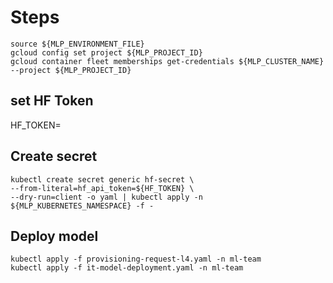 # Steps

```
source ${MLP_ENVIRONMENT_FILE}
gcloud config set project ${MLP_PROJECT_ID}
gcloud container fleet memberships get-credentials ${MLP_CLUSTER_NAME} --project ${MLP_PROJECT_ID}
```

## set HF Token

HF_TOKEN=<your token>

## Create secret

```
kubectl create secret generic hf-secret \
--from-literal=hf_api_token=${HF_TOKEN} \
--dry-run=client -o yaml | kubectl apply -n ${MLP_KUBERNETES_NAMESPACE} -f -
```

## Deploy model

```
kubectl apply -f provisioning-request-l4.yaml -n ml-team
kubectl apply -f it-model-deployment.yaml -n ml-team
```
